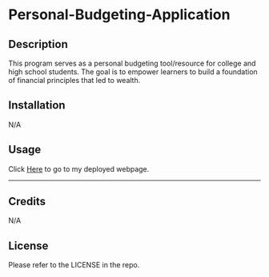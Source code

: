 # Personal-Budgeting-Application

## Description

This program serves as a personal budgeting tool/resource for college and high school students. The goal is to empower learners to build a foundation of financial principles that led to wealth.

## Installation

N/A

## Usage

Click [Here](https://afrazier01.github.io/Personal-Budgeting-Application/) to go to my deployed webpage. 

---
<!-- Here is a look at the deployed webpage:

![Screenshot of deployed website](./assets/images/screenshot.png) -->


## Credits

N/A

## License

Please refer to the LICENSE in the repo.